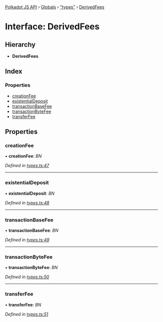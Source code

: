 [Polkadot JS API](../README.md) › [Globals](../globals.md) › ["types"](../modules/_types_.md) › [DerivedFees](_types_.derivedfees.md)

# Interface: DerivedFees

## Hierarchy

* **DerivedFees**

## Index

### Properties

* [creationFee](_types_.derivedfees.md#creationfee)
* [existentialDeposit](_types_.derivedfees.md#existentialdeposit)
* [transactionBaseFee](_types_.derivedfees.md#transactionbasefee)
* [transactionByteFee](_types_.derivedfees.md#transactionbytefee)
* [transferFee](_types_.derivedfees.md#transferfee)

## Properties

###  creationFee

• **creationFee**: *BN*

*Defined in [types.ts:47](https://github.com/polkadot-js/api/blob/f145fe7/packages/api-derive/src/types.ts#L47)*

___

###  existentialDeposit

• **existentialDeposit**: *BN*

*Defined in [types.ts:48](https://github.com/polkadot-js/api/blob/f145fe7/packages/api-derive/src/types.ts#L48)*

___

###  transactionBaseFee

• **transactionBaseFee**: *BN*

*Defined in [types.ts:49](https://github.com/polkadot-js/api/blob/f145fe7/packages/api-derive/src/types.ts#L49)*

___

###  transactionByteFee

• **transactionByteFee**: *BN*

*Defined in [types.ts:50](https://github.com/polkadot-js/api/blob/f145fe7/packages/api-derive/src/types.ts#L50)*

___

###  transferFee

• **transferFee**: *BN*

*Defined in [types.ts:51](https://github.com/polkadot-js/api/blob/f145fe7/packages/api-derive/src/types.ts#L51)*
